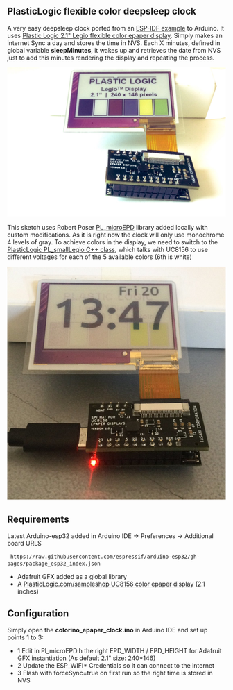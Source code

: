 ## PlasticLogic flexible color deepsleep clock

A very easy deepsleep clock ported from an [ESP-IDF example](https://github.com/martinberlin/cale-idf/blob/master/main/demo-sleep-clock-v2.cpp) to Arduino. It uses [Plastic Logic 2.1" Legio flexible color epaper display](https://www.plasticlogic.com/products/displays/displays-with-ultrachip/2-1-inch-colour-display).
Simply makes an internet Sync a day and stores the time in NVS. Each X minutes, defined in global variable **sleepMinutes**, it wakes up and retrieves the date from NVS just to add this minutes rendering the display and repeating the process.

![preview](assets/cover_picture.jpg)

This sketch uses Robert Poser [PL_microEPD](https://github.com/RobPo/Paperino) library added locally with custom modifications. As it is right now the clock will only use monochrome 4 levels of gray.
To achieve colors in the display, we need to switch to the [PlasticLogic PL_smallLegio C++ class](https://github.com/plasticlogic/PL_smallEPD/tree/main/src), which talks with UC8156 to use different voltages for each of the 5 available colors (6th is white)

![preview colorino-clock](assets/colorino-mono.jpg)

## Requirements

Latest Arduino-esp32 added in Arduino IDE -> Preferences -> Additional board URLS


     https://raw.githubusercontent.com/espressif/arduino-esp32/gh-pages/package_esp32_index.json

- Adafruit GFX added as a global library
- A [PlasticLogic.com/sampleshop UC8156 color epaper display](https://www.plasticlogic.com/products/displays/displays-with-ultrachip/2-1-inch-colour-display) (2.1 inches)


## Configuration

Simply open the **colorino_epaper_clock.ino** in Arduino IDE and set up points 1 to 3:

- 1 Edit in Pl_microEPD.h the right EPD_WIDTH / EPD_HEIGHT for Adafruit GFX instantiation (As default 2.1" size: 240*146)
- 2 Update the ESP_WIFI* Credentials so it can connect to the internet
- 3 Flash with forceSync=true on first run so the right time is stored in NVS

